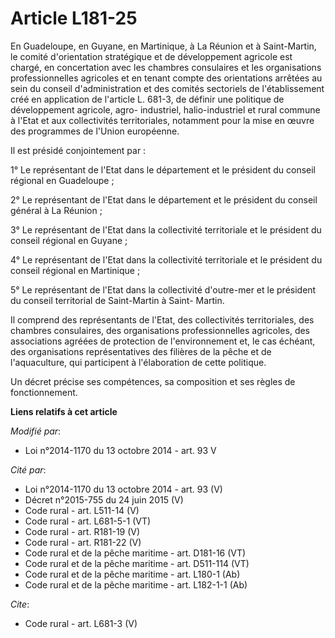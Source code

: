 # Article L181-25

En Guadeloupe, en Guyane, en Martinique, à La Réunion et à Saint-Martin, le comité d'orientation stratégique et de
développement agricole est chargé, en concertation avec les chambres consulaires et les organisations professionnelles
agricoles et en tenant compte des orientations arrêtées au sein du conseil d'administration et des comités sectoriels de
l'établissement créé en application de l'article L. 681-3, de définir une politique de développement agricole, agro-
industriel, halio-industriel et rural commune à l'Etat et aux collectivités territoriales, notamment pour la mise en œuvre
des programmes de l'Union européenne. 

Il est présidé conjointement par : 

1° Le représentant de l'Etat dans le département et le président du conseil régional en Guadeloupe ; 

2° Le représentant de l'Etat dans le département et le président du conseil général à La Réunion ; 

3° Le représentant de l'Etat dans la collectivité territoriale et le président du conseil régional en Guyane ; 

4° Le représentant de l'Etat dans la collectivité territoriale et le président du conseil régional en Martinique ; 

5° Le représentant de l'Etat dans la collectivité d'outre-mer et le président du conseil territorial de Saint-Martin à Saint-
Martin. 

Il comprend des représentants de l'Etat, des collectivités territoriales, des chambres consulaires, des organisations
professionnelles agricoles, des associations agréées de protection de l'environnement et, le cas échéant, des organisations
représentatives des filières de la pêche et de l'aquaculture, qui participent à l'élaboration de cette politique. 

Un décret précise ses compétences, sa composition et ses règles de fonctionnement.

**Liens relatifs à cet article**

_Modifié par_:

  - Loi n°2014-1170 du 13 octobre 2014 - art. 93 V

_Cité par_:

  - Loi n°2014-1170 du 13 octobre 2014 - art. 93 (V)
  - Décret n°2015-755 du 24 juin 2015 (V)
  - Code rural - art. L511-14 (V)
  - Code rural - art. L681-5-1 (VT)
  - Code rural - art. R181-19 (V)
  - Code rural - art. R181-22 (V)
  - Code rural et de la pêche maritime - art. D181-16 (VT)
  - Code rural et de la pêche maritime - art. D511-114 (VT)
  - Code rural et de la pêche maritime - art. L180-1 (Ab)
  - Code rural et de la pêche maritime - art. L182-1-1 (Ab)

_Cite_:

  - Code rural - art. L681-3 (V)
